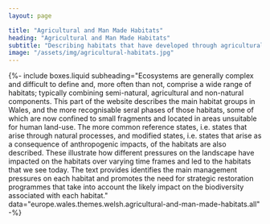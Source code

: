 ```yaml
---
layout: page

title: "Agricultural and Man Made Habitats"
heading: "Agricultural and Man Made Habitats"
subtitle: "Describing habitats that have developed through agricultural use and practices."
image: "/assets/img/agricultural-habitats.jpg"
---
```


{%-
include boxes.liquid
subheading="Ecosystems are generally complex and difficult to define and, more often than not, comprise a wide range of habitats; typically combining semi-natural, agricultural and non-natural components. This part of the website describes the main habitat groups in Wales, and the more recognisable seral phases of those habitats, some of which are now confined to small fragments and located in areas unsuitable for human land-use. The more common reference states, i.e. states that arise through natural processes, and modified states, i.e. states that arise as a consequence of anthropogenic impacts, of the habitats are also described. These illustrate how different pressures on the landscape have impacted on the habitats over varying time frames and led to the habitats that we see today. The text provides identifies the main management pressures on each habitat and promotes the need for strategic restoration programmes that take into account the likely impact on the biodiversity associated with each habitat."
data="europe.wales.themes.welsh.agricultural-and-man-made-habitats.all"
-%}
